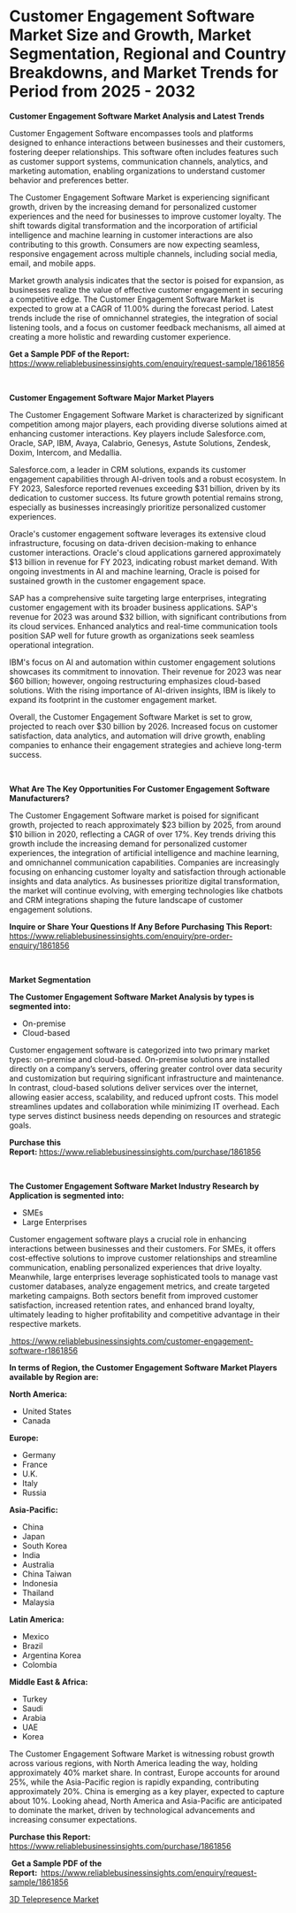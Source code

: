 <p><h1>Customer Engagement Software Market Size and Growth, Market Segmentation, Regional and Country Breakdowns, and Market Trends for Period from 2025 -  2032</h1></p><p><strong>Customer Engagement Software Market Analysis and Latest Trends</strong></p>
<p><p>Customer Engagement Software encompasses tools and platforms designed to enhance interactions between businesses and their customers, fostering deeper relationships. This software often includes features such as customer support systems, communication channels, analytics, and marketing automation, enabling organizations to understand customer behavior and preferences better.</p><p>The Customer Engagement Software Market is experiencing significant growth, driven by the increasing demand for personalized customer experiences and the need for businesses to improve customer loyalty. The shift towards digital transformation and the incorporation of artificial intelligence and machine learning in customer interactions are also contributing to this growth. Consumers are now expecting seamless, responsive engagement across multiple channels, including social media, email, and mobile apps.</p><p>Market growth analysis indicates that the sector is poised for expansion, as businesses realize the value of effective customer engagement in securing a competitive edge. The Customer Engagement Software Market is expected to grow at a CAGR of 11.00% during the forecast period. Latest trends include the rise of omnichannel strategies, the integration of social listening tools, and a focus on customer feedback mechanisms, all aimed at creating a more holistic and rewarding customer experience.</p></p>
<p><strong>Get a Sample PDF of the Report:&nbsp;</strong> <a href="https://www.reliablebusinessinsights.com/enquiry/request-sample/1861856?utm_campaign=3326&utm_medium=2&utm_source=Github&utm_content=ia&utm_term=09032025&utm_id=customer-engagement-software">https://www.reliablebusinessinsights.com/enquiry/request-sample/1861856</a></p>
<p>&nbsp;</p>
<p><strong>Customer Engagement Software Major Market Players</strong></p>
<p><p>The Customer Engagement Software Market is characterized by significant competition among major players, each providing diverse solutions aimed at enhancing customer interactions. Key players include Salesforce.com, Oracle, SAP, IBM, Avaya, Calabrio, Genesys, Astute Solutions, Zendesk, Doxim, Intercom, and Medallia.</p><p>Salesforce.com, a leader in CRM solutions, expands its customer engagement capabilities through AI-driven tools and a robust ecosystem. In FY 2023, Salesforce reported revenues exceeding $31 billion, driven by its dedication to customer success. Its future growth potential remains strong, especially as businesses increasingly prioritize personalized customer experiences.</p><p>Oracle's customer engagement software leverages its extensive cloud infrastructure, focusing on data-driven decision-making to enhance customer interactions. Oracle's cloud applications garnered approximately $13 billion in revenue for FY 2023, indicating robust market demand. With ongoing investments in AI and machine learning, Oracle is poised for sustained growth in the customer engagement space.</p><p>SAP has a comprehensive suite targeting large enterprises, integrating customer engagement with its broader business applications. SAP's revenue for 2023 was around $32 billion, with significant contributions from its cloud services. Enhanced analytics and real-time communication tools position SAP well for future growth as organizations seek seamless operational integration.</p><p>IBM's focus on AI and automation within customer engagement solutions showcases its commitment to innovation. Their revenue for 2023 was near $60 billion; however, ongoing restructuring emphasizes cloud-based solutions. With the rising importance of AI-driven insights, IBM is likely to expand its footprint in the customer engagement market.</p><p>Overall, the Customer Engagement Software Market is set to grow, projected to reach over $30 billion by 2026. Increased focus on customer satisfaction, data analytics, and automation will drive growth, enabling companies to enhance their engagement strategies and achieve long-term success.</p></p>
<p>&nbsp;</p>
<p><strong>What Are The Key Opportunities For Customer Engagement Software Manufacturers?</strong></p>
<p><p>The Customer Engagement Software market is poised for significant growth, projected to reach approximately $23 billion by 2025, from around $10 billion in 2020, reflecting a CAGR of over 17%. Key trends driving this growth include the increasing demand for personalized customer experiences, the integration of artificial intelligence and machine learning, and omnichannel communication capabilities. Companies are increasingly focusing on enhancing customer loyalty and satisfaction through actionable insights and data analytics. As businesses prioritize digital transformation, the market will continue evolving, with emerging technologies like chatbots and CRM integrations shaping the future landscape of customer engagement solutions.</p></p>
<p><strong>Inquire or Share Your Questions If Any Before Purchasing This Report:</strong> <a href="https://www.reliablebusinessinsights.com/enquiry/pre-order-enquiry/1861856?utm_campaign=3326&utm_medium=2&utm_source=Github&utm_content=ia&utm_term=09032025&utm_id=customer-engagement-software">https://www.reliablebusinessinsights.com/enquiry/pre-order-enquiry/1861856</a></p>
<p>&nbsp;</p>
<p><strong>Market Segmentation</strong></p>
<p><strong>The Customer Engagement Software Market Analysis by types is segmented into:</strong></p>
<p><ul><li>On-premise</li><li>Cloud-based</li></ul></p>
<p><p>Customer engagement software is categorized into two primary market types: on-premise and cloud-based. On-premise solutions are installed directly on a company’s servers, offering greater control over data security and customization but requiring significant infrastructure and maintenance. In contrast, cloud-based solutions deliver services over the internet, allowing easier access, scalability, and reduced upfront costs. This model streamlines updates and collaboration while minimizing IT overhead. Each type serves distinct business needs depending on resources and strategic goals.</p></p>
<p><strong>Purchase this Report:&nbsp;</strong><a href="https://www.reliablebusinessinsights.com/purchase/1861856?utm_campaign=3326&utm_medium=2&utm_source=Github&utm_content=ia&utm_term=09032025&utm_id=customer-engagement-software">https://www.reliablebusinessinsights.com/purchase/1861856</a></p>
<p>&nbsp;</p>
<p><strong>The Customer Engagement Software Market Industry Research by Application is segmented into:</strong></p>
<p><ul><li>SMEs</li><li>Large Enterprises</li></ul></p>
<p><p>Customer engagement software plays a crucial role in enhancing interactions between businesses and their customers. For SMEs, it offers cost-effective solutions to improve customer relationships and streamline communication, enabling personalized experiences that drive loyalty. Meanwhile, large enterprises leverage sophisticated tools to manage vast customer databases, analyze engagement metrics, and create targeted marketing campaigns. Both sectors benefit from improved customer satisfaction, increased retention rates, and enhanced brand loyalty, ultimately leading to higher profitability and competitive advantage in their respective markets.</p></p>
<p><a href="https://www.reliablebusinessinsights.com/customer-engagement-software-r1861856?utm_campaign=3326&utm_medium=2&utm_source=Github&utm_content=ia&utm_term=09032025&utm_id=customer-engagement-software">&nbsp;https://www.reliablebusinessinsights.com/customer-engagement-software-r1861856</a></p>
<p><strong>In terms of Region, the Customer Engagement Software Market Players available by Region are:</strong></p>
<p>
    <p> <strong> North America: </strong>
        <ul>
            <li>United States</li>
            <li>Canada</li>
        </ul>
        </p> 
    <p> <strong> Europe: </strong>
        <ul>
            <li>Germany</li>
            <li>France</li>
            <li>U.K.</li>
            <li>Italy</li>
            <li>Russia</li>
        </ul>
        </p> 
    <p> <strong> Asia-Pacific: </strong>
        <ul>
            <li>China</li>
            <li>Japan</li>
            <li>South Korea</li>
            <li>India</li>
            <li>Australia</li>
            <li>China Taiwan</li>
            <li>Indonesia</li>
            <li>Thailand</li>
            <li>Malaysia</li>
        </ul>
        </p> 
    <p> <strong> Latin America: </strong>
        <ul>
            <li>Mexico</li>
            <li>Brazil</li>
            <li>Argentina Korea</li>
            <li>Colombia</li>
        </ul>
        </p> 
    <p> <strong> Middle East & Africa: </strong>
        <ul>
            <li>Turkey</li>
            <li>Saudi</li>
            <li>Arabia</li>
            <li>UAE</li>
            <li>Korea</li>
        </ul>
    </p>
    </p>
<p><p>The Customer Engagement Software Market is witnessing robust growth across various regions, with North America leading the way, holding approximately 40% market share. In contrast, Europe accounts for around 25%, while the Asia-Pacific region is rapidly expanding, contributing approximately 20%. China is emerging as a key player, expected to capture about 10%. Looking ahead, North America and Asia-Pacific are anticipated to dominate the market, driven by technological advancements and increasing consumer expectations.</p></p>
<p><strong>Purchase this Report: </strong><a href="https://www.reliablebusinessinsights.com/purchase/1861856?utm_campaign=3326&utm_medium=2&utm_source=Github&utm_content=ia&utm_term=09032025&utm_id=customer-engagement-software">https://www.reliablebusinessinsights.com/purchase/1861856</a></p>
<p>&nbsp;<strong>Get a Sample PDF of the Report:&nbsp;&nbsp;</strong><a href="https://www.reliablebusinessinsights.com/enquiry/request-sample/1861856?utm_campaign=3326&utm_medium=2&utm_source=Github&utm_content=ia&utm_term=09032025&utm_id=customer-engagement-software">https://www.reliablebusinessinsights.com/enquiry/request-sample/1861856</a></p>
<p><strong></strong></p>
<p><p><a href="https://github.com/mehakmiamid1/Market-Research-Report-List-1/blob/main/3d-telepresence-market.md?utm_campaign=3326&utm_medium=2&utm_source=Github&utm_content=ia&utm_term=09032025&utm_id=customer-engagement-software">3D Telepresence Market</a></p></p>